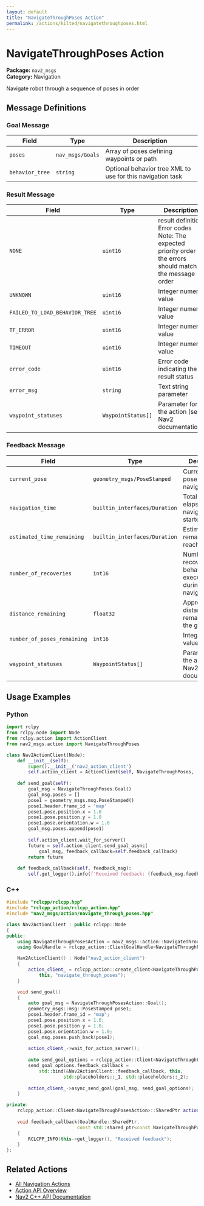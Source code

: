```yaml
---
layout: default
title: "NavigateThroughPoses Action"
permalink: /actions/kilted/navigatethroughposes.html
---
```


# NavigateThroughPoses Action

**Package:** `nav2_msgs`  
**Category:** Navigation

Navigate robot through a sequence of poses in order

## Message Definitions

### Goal Message

| Field | Type | Description |
|-------|------|-------------|
| `poses` | `nav_msgs/Goals` | Array of poses defining waypoints or path |
| `behavior_tree` | `string` | Optional behavior tree XML to use for this navigation task |


### Result Message

| Field | Type | Description |
|-------|------|-------------|
| `NONE` | `uint16` | result definition Error codes Note: The expected priority order of the errors should match the message order |
| `UNKNOWN` | `uint16` | Integer numeric value |
| `FAILED_TO_LOAD_BEHAVIOR_TREE` | `uint16` | Integer numeric value |
| `TF_ERROR` | `uint16` | Integer numeric value |
| `TIMEOUT` | `uint16` | Integer numeric value |
| `error_code` | `uint16` | Error code indicating the result status |
| `error_msg` | `string` | Text string parameter |
| `waypoint_statuses` | `WaypointStatus[]` | Parameter for the action (see Nav2 documentation) |


### Feedback Message

| Field | Type | Description |
|-------|------|-------------|
| `current_pose` | `geometry_msgs/PoseStamped` | Current robot pose during navigation |
| `navigation_time` | `builtin_interfaces/Duration` | Total time elapsed since navigation started |
| `estimated_time_remaining` | `builtin_interfaces/Duration` | Estimated time remaining to reach the goal |
| `number_of_recoveries` | `int16` | Number of recovery behaviors executed during navigation |
| `distance_remaining` | `float32` | Approximate distance remaining to the goal |
| `number_of_poses_remaining` | `int16` | Integer numeric value |
| `waypoint_statuses` | `WaypointStatus[]` | Parameter for the action (see Nav2 documentation) |



## Usage Examples

### Python

```python
import rclpy
from rclpy.node import Node
from rclpy.action import ActionClient
from nav2_msgs.action import NavigateThroughPoses

class Nav2ActionClient(Node):
    def __init__(self):
        super().__init__('nav2_action_client')
        self.action_client = ActionClient(self, NavigateThroughPoses, 'navigate_through_poses')
        
    def send_goal(self):
        goal_msg = NavigateThroughPoses.Goal()
        goal_msg.poses = []
        pose1 = geometry_msgs.msg.PoseStamped()
        pose1.header.frame_id = 'map'
        pose1.pose.position.x = 1.0
        pose1.pose.position.y = 1.0
        pose1.pose.orientation.w = 1.0
        goal_msg.poses.append(pose1)
        
        self.action_client.wait_for_server()
        future = self.action_client.send_goal_async(
            goal_msg, feedback_callback=self.feedback_callback)
        return future
        
    def feedback_callback(self, feedback_msg):
        self.get_logger().info(f'Received feedback: {feedback_msg.feedback}')
```

### C++

```cpp
#include "rclcpp/rclcpp.hpp"
#include "rclcpp_action/rclcpp_action.hpp"
#include "nav2_msgs/action/navigate_through_poses.hpp"

class Nav2ActionClient : public rclcpp::Node
{
public:
    using NavigateThroughPosesAction = nav2_msgs::action::NavigateThroughPoses;
    using GoalHandle = rclcpp_action::ClientGoalHandle<NavigateThroughPosesAction>;

    Nav2ActionClient() : Node("nav2_action_client")
    {
        action_client_ = rclcpp_action::create_client<NavigateThroughPosesAction>(
            this, "navigate_through_poses");
    }

    void send_goal()
    {
        auto goal_msg = NavigateThroughPosesAction::Goal();
        geometry_msgs::msg::PoseStamped pose1;
        pose1.header.frame_id = "map";
        pose1.pose.position.x = 1.0;
        pose1.pose.position.y = 1.0;
        pose1.pose.orientation.w = 1.0;
        goal_msg.poses.push_back(pose1);
        
        action_client_->wait_for_action_server();
        
        auto send_goal_options = rclcpp_action::Client<NavigateThroughPosesAction>::SendGoalOptions();
        send_goal_options.feedback_callback = 
            std::bind(&Nav2ActionClient::feedback_callback, this, 
                     std::placeholders::_1, std::placeholders::_2);
        
        action_client_->async_send_goal(goal_msg, send_goal_options);
    }

private:
    rclcpp_action::Client<NavigateThroughPosesAction>::SharedPtr action_client_;
    
    void feedback_callback(GoalHandle::SharedPtr, 
                          const std::shared_ptr<const NavigateThroughPosesAction::Feedback> feedback)
    {
        RCLCPP_INFO(this->get_logger(), "Received feedback");
    }
};
```

## Related Actions

- [All Navigation Actions](/kilted/actions/index.html#navigation)
- [Action API Overview](/kilted/actions/index.html)
- [Nav2 C++ API Documentation](/kilted/html/index.html)
